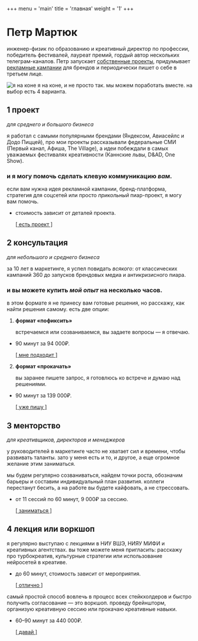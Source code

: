 +++
menu = 'main'
title = 'главная'
weight = '1'
+++

# Петр Мартюк

инженер-физик по образованию и креативный директор по профессии, победитель фестивалей, лауреат премий, гордый автор нескольких телеграм-каналов. Петр запускает [собственные проекты](/ru/projects), придумывает [рекламные кампании](/ru/ads) для брендов и периодически пишет о себе в третьем лице.

![я на коне](/../../img/im-on-a-horse.jpeg)
я на коне, и не просто так. мы можем поработать вместе. на выбор есть 4 варианта.

## 1 проект

_для среднего и большого бизнеса_

я работал с самыми популярными брендами (Яндексом, Авиасейлс и Додо Пиццей), про мои проекты рассказывали федеральные СМИ (Первый канал, Афиша, The Village), а идеи побеждали в самых уважаемых фестивалях креативности (Каннские львы, D&AD, One Show).

### и я могу помочь сделать клевую коммуникацию _вам_.

если вам нужна идея рекламной кампании, бренд-платформа, стратегия для соцсетей или просто _прикольный_ пиар-проект, я могу вам помочь.

- стоимость зависит от деталей проекта.
    
    [[ есть проект ]](https://t.me/maryuk)

## 2 консультация

_для небольшого и среднего бизнеса_

за 10 лет в маркетинге, я успел повидать _всякого_: от классических кампаний 360 до запусков брендовых медиа и антикризисного пиара.

### и вы можете купить _мой опыт_ на несколько часов.

в этом формате я не принесу вам готовые решения, но расскажу, как найти решения самому. есть две опции:

1. __формат «пофиксить»__
    
    встречаемся или созваниваемся, вы задаете вопросы — я отвечаю.

- 90 минут за 94 000₽.

    [[ мне подходит ]](https://t.me/martyuk)
2. __формат «прокачать»__

    вы заранее пишете запрос, я готовлюсь ко встрече и думаю над решениями.
-   90 минут за 139 000₽.

    [[ уже пишу ]](https://t.me/martyuk)

## 3 менторство

_для креативщиков, директоров и менеджеров_

у руководителей в маркетинге часто не хватает сил и времени, чтобы развивать таланты. зато у меня есть и то, и другое, а еще огромное желание этим заниматься.

мы будем регулярно созваниваться, найдем точки роста, обозначим барьеры и составим индивидуальный план развития. коллеги перестанут бесить, а на работе вы будете кайфовать, а не стрессовать.

- от 11 сессий по 60 минут, 9 000₽ за сессию.

    [[ заниматься ]](https://t.me/martyuk)


## 4 лекция или воркшоп

я регулярно выступаю с лекциями в НИУ ВШЭ, НИЯУ МИФИ и креативных агентствах. вы тоже можете меня пригласить: расскажу про турбокреатив, культурные стратегии или использование нейросетей в креативе.

- до 60 минут, стоимость зависит от мероприятия.

    [[ отлично ]](https://t.me/martyuk)

самый простой способ вовлечь в процесс всех стейкхолдеров и быстро получить согласование — это воркшоп. проведу брейншторм, организую креативную сессию или прокачаю креативные навыки.

- 60–90 минут за 440 000₽.

    [[ давай ]](https://t.me/martyuk)